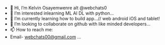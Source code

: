 - 👋 Hi, I’m Kelvin Osayemwenre alt @webchats0
- 👀 I’m interested inlearning  ML AI DL with python...
- 🌱 I’m currently learning how to build app...// web android iOS and tablet!
- 💞️ I’m looking to collaborate on github with like minded developers...
- 📫 How to reach me:
-   Email- webchats00@gmail.com ...

<!---
webchats0/webchats0 is a ✨ special ✨ repository because its `README.md` (this file) appears on your GitHub profile.
You can click the Preview link to take a look at your changes.
--->
